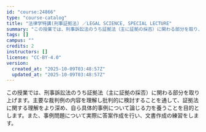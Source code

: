 ```yaml
---
id: "course:24866"
type: "course-catalog"
title: "法律学特講(刑事証拠法) ／LEGAL SCIENCE, SPECIAL LECTURE"
summary: "この授業では、刑事訴訟法のうち証拠法（主に証拠の採否）に関わる部分を取り上げます。主要な裁判例の内容を理解し批判的に検討することを通して、証拠法に関する理解をより深め、自ら具体的事例について論じる力を養うことを目的とします。また、事例問題に…"
tags: []
campus: ""
credits: 2
instructors: []
license: "CC-BY-4.0"
version:
  created_at: "2025-10-09T03:48:57Z"
  updated_at: "2025-10-09T03:48:57Z"
---
```

この授業では、刑事訴訟法のうち証拠法（主に証拠の採否）に関わる部分を取り上げます。主要な裁判例の内容を理解し批判的に検討することを通して、証拠法に関する理解をより深め、自ら具体的事例について論じる力を養うことを目的とします。また、事例問題について実際に答案作成を行い、文書作成の練習をします。
